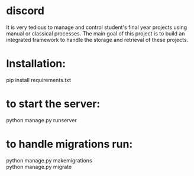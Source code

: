 # discord
It is very tedious to manage and control student's final year projects using manual or classical processes. 
The main goal of this project is to build an integrated framework to handle the storage and retrieval of these projects.

# Installation:
  pip install requirements.txt

# to start the server:
  python manage.py runserver

# to handle migrations run: 
  python manage.py makemigrations     
  python manage.py migrate


